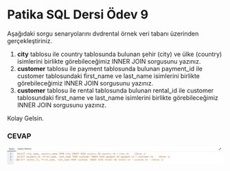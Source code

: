 # Patika SQL Dersi Ödev 9

Aşağıdaki sorgu senaryolarını dvdrental örnek veri tabanı üzerinden gerçekleştiriniz.

1. **city** tablosu ile country tablosunda bulunan şehir (city) ve ülke (country) isimlerini birlikte görebileceğimiz INNER JOIN sorgusunu yazınız.
2. **customer** tablosu ile payment tablosunda bulunan payment_id ile customer tablosundaki first_name ve last_name isimlerini birlikte görebileceğimiz INNER JOIN sorgusunu yazınız.
3. **customer** tablosu ile rental tablosunda bulunan rental_id ile customer tablosundaki first_name ve last_name isimlerini birlikte görebileceğimiz INNER JOIN sorgusunu yazınız.

Kolay Gelsin.
### CEVAP
![Cevap](/Odev_9/Odev9.png "Ödev 9")
